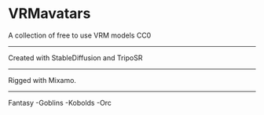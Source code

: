 # VRMavatars
A collection of free to use VRM models CC0
***
Created with StableDiffusion and TripoSR
***
Rigged with Mixamo.
***
Fantasy
-Goblins
-Kobolds
-Orc

 
